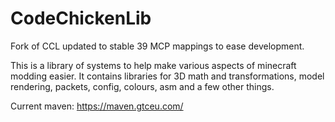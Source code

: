 CodeChickenLib
==============
Fork of CCL updated to stable 39 MCP mappings to ease development.

This is a library of systems to help make various aspects of minecraft modding easier.
It contains libraries for 3D math and transformations, model rendering, packets, config, colours, asm and a few other things.

Current maven: https://maven.gtceu.com/
